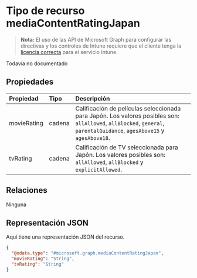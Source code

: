# <a name="mediacontentratingjapan-resource-type"></a>Tipo de recurso mediaContentRatingJapan

> **Nota:** El uso de las API de Microsoft Graph para configurar las directivas y los controles de Intune requiere que el cliente tenga la [licencia correcta](https://go.microsoft.com/fwlink/?linkid=839381) para el servicio Intune.

Todavía no documentado
## <a name="properties"></a>Propiedades
|Propiedad|Tipo|Descripción|
|:---|:---|:---|
|movieRating|cadena|Calificación de películas seleccionada para Japón. Los valores posibles son: `allAllowed`, `allBlocked`, `general`, `parentalGuidance`, `agesAbove15` y `agesAbove18`.|
|tvRating|cadena|Calificación de TV seleccionada para Japón. Los valores posibles son: `allAllowed`, `allBlocked` y `explicitAllowed`.|

## <a name="relationships"></a>Relaciones
Ninguna
## <a name="json-representation"></a>Representación JSON
Aquí tiene una representación JSON del recurso.
<!-- {
  "blockType": "resource",
  "keyProperty": "id",
  "@odata.type": "microsoft.graph.mediaContentRatingJapan"
}
-->
``` json
{
  "@odata.type": "#microsoft.graph.mediaContentRatingJapan",
  "movieRating": "String",
  "tvRating": "String"
}
```



